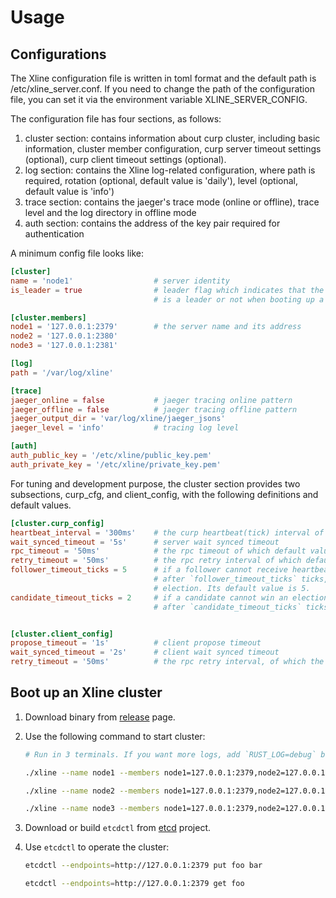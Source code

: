 # Usage

## Configurations

The Xline configuration file is written in toml format and the default path is /etc/xline_server.conf. If you need to change the path of the configuration file, you can set it via the environment variable XLINE_SERVER_CONFIG.

The configuration file has four sections, as follows:

1. cluster section: contains information about curp cluster, including basic information, cluster member configuration, curp server timeout settings (optional), curp client timeout settings (optional).
2. log section: contains the Xline log-related configuration, where path is required, rotation (optional, default value is 'daily'), level (optional, default value is 'info')
3. trace section: contains the jaeger's trace mode (online or offline), trace level and the log directory in offline mode
4. auth section: contains the address of the key pair required for authentication

A minimum config file looks like:

```toml
[cluster]
name = 'node1'                  # server identity
is_leader = true                # leader flag which indicates that the current server
                                # is a leader or not when booting up a cluster

[cluster.members]
node1 = '127.0.0.1:2379'        # the server name and its address
node2 = '127.0.0.1:2380'
node3 = '127.0.0.1:2381'

[log]
path = '/var/log/xline'

[trace]
jaeger_online = false           # jaeger tracing online pattern
jaeger_offline = false          # jaeger tracing offline pattern
jaeger_output_dir = 'var/log/xline/jaeger_jsons'
jaeger_level = 'info'           # tracing log level

[auth]
auth_public_key = '/etc/xline/public_key.pem'
auth_private_key = '/etc/xline/private_key.pem'
```

For tuning and development purpose, the cluster section provides two subsections, curp_cfg, and client_config, with the following definitions and default values.

```toml
[cluster.curp_config]
heartbeat_interval = '300ms'    # the curp heartbeat(tick) interval of which default value is 300ms
wait_synced_timeout = '5s'      # server wait synced timeout
rpc_timeout = '50ms'            # the rpc timeout of which default value is 50ms
retry_timeout = '50ms'          # the rpc retry interval of which default value is 50ms
follower_timeout_ticks = 5      # if a follower cannot receive heartbeats from a leader during
                                # after `follower_timeout_ticks` ticks, then it will issue an
                                # election. Its default value is 5.
candidate_timeout_ticks = 2     # if a candidate cannot win an election, it will retry election
                                # after `candidate_timeout_ticks` ticks. Its default value is 2


[cluster.client_config]
propose_timeout = '1s'          # client propose timeout
wait_synced_timeout = '2s'      # client wait synced timeout
retry_timeout = '50ms'          # the rpc retry interval, of which the default is 50ms
```

## Boot up an Xline cluster

1. Download binary from [release]() page.
2. Use the following command to start cluster:

    ```bash
    # Run in 3 terminals. If you want more logs, add `RUST_LOG=debug` before the command.

    ./xline --name node1 --members node1=127.0.0.1:2379,node2=127.0.0.1:2380,node3=127.0.0.1:2381 --is-leader

    ./xline --name node2 --members node1=127.0.0.1:2379,node2=127.0.0.1:2380,node3=127.0.0.1:2381

    ./xline --name node3 --members node1=127.0.0.1:2379,node2=127.0.0.1:2380,node3=127.0.0.1:2381
    ```

3. Download or build `etcdctl` from [etcd](https://github.com/etcd-io/etcd) project.
4. Use `etcdctl` to operate the cluster:

    ```bash
    etcdctl --endpoints=http://127.0.0.1:2379 put foo bar

    etcdctl --endpoints=http://127.0.0.1:2379 get foo
    ```
